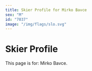 ```yaml
---
title: Skier Profile for Mirko Bavce
sex: "M"
id: "7037"
image: "/img/flags/slo.svg" 
---
```


# Skier Profile

This page is for: Mirko Bavce.
    